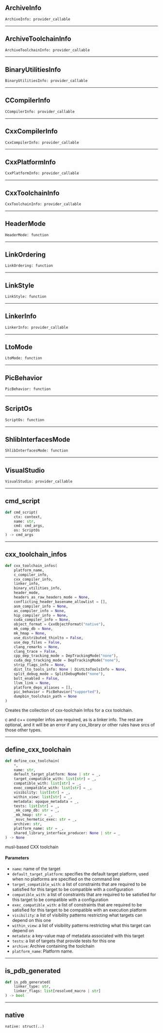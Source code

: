 ## ArchiveInfo

```python
ArchiveInfo: provider_callable
```

---
## ArchiveToolchainInfo

```python
ArchiveToolchainInfo: provider_callable
```

---
## BinaryUtilitiesInfo

```python
BinaryUtilitiesInfo: provider_callable
```

---
## CCompilerInfo

```python
CCompilerInfo: provider_callable
```

---
## CxxCompilerInfo

```python
CxxCompilerInfo: provider_callable
```

---
## CxxPlatformInfo

```python
CxxPlatformInfo: provider_callable
```

---
## CxxToolchainInfo

```python
CxxToolchainInfo: provider_callable
```

---
## HeaderMode

```python
HeaderMode: function
```

---
## LinkOrdering

```python
LinkOrdering: function
```

---
## LinkStyle

```python
LinkStyle: function
```

---
## LinkerInfo

```python
LinkerInfo: provider_callable
```

---
## LtoMode

```python
LtoMode: function
```

---
## PicBehavior

```python
PicBehavior: function
```

---
## ScriptOs

```python
ScriptOs: function
```

---
## ShlibInterfacesMode

```python
ShlibInterfacesMode: function
```

---
## VisualStudio

```python
VisualStudio: provider_callable
```

---
## cmd\_script

```python
def cmd_script(
    ctx: context,
    name: str,
    cmd: cmd_args,
    os: ScriptOs
) -> cmd_args
```

---
## cxx\_toolchain\_infos

```python
def cxx_toolchain_infos(
    platform_name,
    c_compiler_info,
    cxx_compiler_info,
    linker_info,
    binary_utilities_info,
    header_mode,
    headers_as_raw_headers_mode = None,
    conflicting_header_basename_allowlist = [],
    asm_compiler_info = None,
    as_compiler_info = None,
    hip_compiler_info = None,
    cuda_compiler_info = None,
    object_format = CxxObjectFormat("native"),
    mk_comp_db = None,
    mk_hmap = None,
    use_distributed_thinlto = False,
    use_dep_files = False,
    clang_remarks = None,
    clang_trace = False,
    cpp_dep_tracking_mode = DepTrackingMode("none"),
    cuda_dep_tracking_mode = DepTrackingMode("none"),
    strip_flags_info = None,
    dist_lto_tools_info: None | DistLtoToolsInfo = None,
    split_debug_mode = SplitDebugMode("none"),
    bolt_enabled = False,
    llvm_link = None,
    platform_deps_aliases = [],
    pic_behavior = PicBehavior("supported"),
    dumpbin_toolchain_path = None
)
```

Creates the collection of cxx-toolchain Infos for a cxx toolchain.

c and c++ compiler infos are required, as is a linker info. The rest are
optional, and it will be an error if any cxx_library or other rules have srcs
of those other types.

---
## define\_cxx\_toolchain

```python
def define_cxx_toolchain(
    *,
    name: str,
    default_target_platform: None | str = _,
    target_compatible_with: list[str] = _,
    compatible_with: list[str] = _,
    exec_compatible_with: list[str] = _,
    visibility: list[str] = _,
    within_view: list[str] = _,
    metadata: opaque_metadata = _,
    tests: list[str] = _,
    _mk_comp_db: str = _,
    _mk_hmap: str = _,
    _msvc_hermetic_exec: str = _,
    archive: str,
    platform_name: str = _,
    shared_library_interface_producer: None | str = _
) -> None
```

musl-based CXX toolchain

#### Parameters

* `name`: name of the target
* `default_target_platform`: specifies the default target platform, used when no platforms are specified on the command line
* `target_compatible_with`: a list of constraints that are required to be satisfied for this target to be compatible with a configuration
* `compatible_with`: a list of constraints that are required to be satisfied for this target to be compatible with a configuration
* `exec_compatible_with`: a list of constraints that are required to be satisfied for this target to be compatible with an execution platform
* `visibility`: a list of visibility patterns restricting what targets can depend on this one
* `within_view`: a list of visibility patterns restricting what this target can depend on
* `metadata`: a key-value map of metadata associated with this target
* `tests`: a list of targets that provide tests for this one
* `archive`: Archive containing the toolchain
* `platform_name`: Platform name.


---
## is\_pdb\_generated

```python
def is_pdb_generated(
    linker_type: str,
    linker_flags: list[resolved_macro | str]
) -> bool
```

---
## native

```python
native: struct(..)
```
